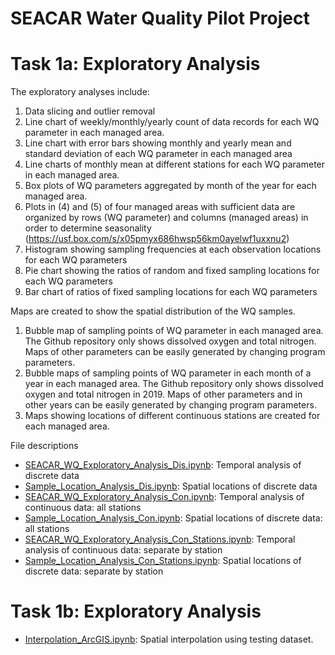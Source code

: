 # SEACAR Water Quality Pilot Project

# Task 1a: Exploratory Analysis

The exploratory analyses include:
1.	Data slicing and outlier removal
2.	Line chart of weekly/monthly/yearly count of data records for each WQ parameter in each managed area.
3.	Line chart with error bars showing monthly and yearly mean and standard deviation of each WQ parameter in each managed area
4.	Line charts of monthly mean at different stations for each WQ parameter in each managed area.
5.	Box plots of WQ parameters aggregated by month of the year for each managed area.
6.	Plots in (4) and (5) of four managed areas with sufficient data are organized by rows (WQ parameter) and columns (managed areas) in order to determine seasonality (https://usf.box.com/s/x05pmyx686hwsp56km0ayelwf1uxxnu2)
7.	Histogram showing sampling frequencies at each observation locations for each WQ parameters
8.	Pie chart showing the ratios of random and fixed sampling locations for each WQ parameters
9.	Bar chart of ratios of fixed sampling locations for each WQ parameters

Maps are created to show the spatial distribution of the WQ samples.
1.	Bubble map of sampling points of WQ parameter in each managed area. The Github repository only shows dissolved oxygen and total nitrogen. Maps of other parameters can be easily generated by changing program parameters.
2.	Bubble maps of sampling points of WQ parameter in each month of a year in each managed area. The Github repository only shows dissolved oxygen and total nitrogen in 2019. Maps of other parameters and in other years can be easily generated by changing program parameters.
3.	Maps showing locations of different continuous stations are created for each managed area.


File descriptions

-	[SEACAR_WQ_Exploratory_Analysis_Dis.ipynb](https://github.com/qiang-yi/SEACAR_WQ_Pilot/blob/main/SEACAR_WQ_Exploratory_Analysis_Dis.ipynb): Temporal analysis of discrete data
-	[Sample_Location_Analysis_Dis.ipynb](https://github.com/qiang-yi/SEACAR_WQ_Pilot/blob/main/Sample_Location_Analysis_Dis.ipynb): Spatial locations of discrete data
-	[SEACAR_WQ_Exploratory_Analysis_Con.ipynb](https://github.com/qiang-yi/SEACAR_WQ_Pilot/blob/main/SEACAR_WQ_Exploratory_Analysis_Con.ipynb): Temporal analysis of continuous data: all stations
-	[Sample_Location_Analysis_Con.ipynb](https://github.com/qiang-yi/SEACAR_WQ_Pilot/blob/main/Sample_Location_Analysis_Con.ipynb): Spatial locations of discrete data: all stations
-	[SEACAR_WQ_Exploratory_Analysis_Con_Stations.ipynb](https://github.com/qiang-yi/SEACAR_WQ_Pilot/blob/main/SEACAR_WQ_Exploratory_Analysis_Con_Stations.ipynb): Temporal analysis of continuous data: separate by station
-	[Sample_Location_Analysis_Con_Stations.ipynb](https://github.com/qiang-yi/SEACAR_WQ_Pilot/blob/main/Sample_Location_Analysis_Con_Stations.ipynb): Spatial locations of discrete data: separate by station


# Task 1b: Exploratory Analysis
- [Interpolation_ArcGIS.ipynb](https://github.com/qiang-yi/SEACAR_WQ_Pilot/blob/main/Interpolation_ArcGIS.ipynb): Spatial interpolation using testing dataset.
